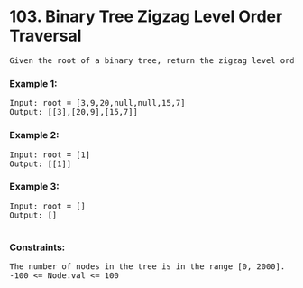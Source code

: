 # 103. Binary Tree Zigzag Level Order Traversal

<pre>Given the root of a binary tree, return the zigzag level order traversal of its nodes' values. (i.e., from left to right, then right to left for the next level and alternate between).
</pre>
 

### Example 1:


<pre>Input: root = [3,9,20,null,null,15,7]
Output: [[3],[20,9],[15,7]]</pre>

### Example 2:
<pre>
Input: root = [1]
Output: [[1]]
</pre>

### Example 3:
<pre>
Input: root = []
Output: []
 </pre>

### Constraints:
<pre>
The number of nodes in the tree is in the range [0, 2000].
-100 <= Node.val <= 100</pre>
